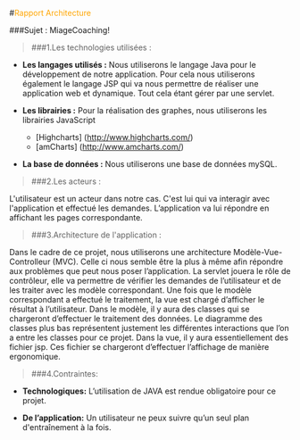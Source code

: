 #<span style="color:orange">Rapport Architecture</span>

###Sujet : MiageCoaching!

>###1.Les technologies utilisées :

* __Les langages utilisés  :__
Nous utiliserons le langage Java pour le développement de notre application. Pour cela nous utiliserons également 
le langage JSP qui va nous permettre de réaliser une application web et dynamique. Tout cela étant gérer par une servlet.


* __Les librairies  :__
Pour la réalisation des graphes, nous utiliserons les librairies JavaScript 
    * [Highcharts] (http://www.highcharts.com/)
    * [amCharts] (http://www.amcharts.com/) 
    
* __La base de données  :__
Nous utiliserons une base de données mySQL.

>###2.Les acteurs :

L'utilisateur est un acteur dans notre cas. C'est lui qui va interagir avec l'application et effectué les demandes. 
L’application va lui répondre en affichant les pages correspondante.   

>###3.Architecture de l'application :

Dans le cadre de ce projet, nous utiliserons une architecture Modèle-Vue-Controlleur (MVC).
Celle ci nous semble être la plus à même afin répondre aux problèmes que peut nous poser l’application. 
La servlet jouera le rôle de contrôleur, elle va permettre de vérifier les demandes de l’utilisateur et de les traiter avec les modèle correspondant. Une fois que le modèle correspondant a effectué le traitement, la vue est chargé d’afficher le résultat à l’utilisateur.
Dans le modèle, il y aura des classes qui se chargeront d’effectuer le traitement des données. Le diagramme des classes plus bas représentent justement les différentes interactions que l’on a entre les classes pour ce projet.
Dans la vue, il y aura essentiellement des fichier jsp. Ces fichier se chargeront d’effectuer l’affichage de manière ergonomique.

>###4.Contraintes:

* __Technologiques:__ 
	L’utilisation de JAVA est rendue obligatoire pour ce projet.

* __De l’application:__ 
Un utilisateur ne peux suivre qu’un seul plan d'entraînement à la fois.
